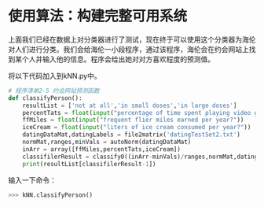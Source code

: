# 使用算法：构建完整可用系统

上面我们已经在数据上对分类器进行了测试，现在终于可以使用这个分类器为海伦对人们进行分类。我们会给海伦一小段程序，通过该程序，海伦会在约会网站上找到某个人并输入他的信息。程序会给出她对对方喜欢程度的预测值。

将以下代码加入到kNN.py中。

```py
# 程序清单2-5 约会网站预测函数
def classifyPerson():
    resultList = ['not at all','in small doses','in large doses']
    percentTats = float(input("percentage of time spent playing video games?"))
    ffMiles = float(input("frequent flier miles earned per year?"))
    iceCream = float(input("liters of ice cream consumed per year?"))
    datingDataMat,datingLabels = file2matrix('datingTestSet2.txt')
    normMat,ranges,minVals = autoNorm(datingDataMat)
    inArr = array([ffMiles,percentTats,iceCream])
    classifilerResult = classify0((inArr-minVals)/ranges,normMat,datingLabels,3)
    print(resultList[classifilerResult-1])
```

输入一下命令：

```py
>>> kNN.classifyPerson()
```



